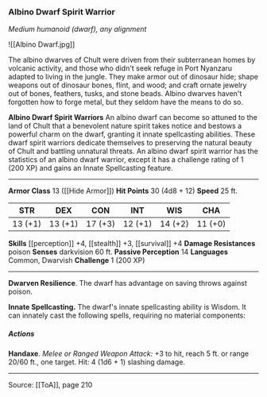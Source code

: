### Albino Dwarf Spirit Warrior
_Medium humanoid (dwarf), any alignment_

![[Albino Dwarf.jpg]]

The albino dwarves of Chult were driven from their subterranean homes by volcanic activity, and those who didn't seek refuge in Port Nyanzaru adapted to living in the jungle. They make armor out of dinosaur hide; shape weapons out of dinosaur bones, flint, and wood; and craft ornate jewelry out of bones, feathers, tusks, and stone beads. Albino dwarves haven't forgotten how to forge metal, but they seldom have the means to do so.


**Albino Dwarf Spirit Warriors** An albino dwarf can become so attuned to the land of Chult that a benevolent nature spirit takes notice and bestows a powerful charm on the dwarf, granting it innate spellcasting abilities. These dwarf spirit warriors dedicate themselves to preserving the natural beauty of Chult and battling unnatural threats. An albino dwarf spirit warrior has the statistics of an albino dwarf warrior, except it has a challenge rating of 1 (200 XP) and gains an Innate Spellcasting feature.






---

**Armor Class** 13 ([[Hide Armor]])
**Hit Points** 30 (4d8 + 12)
**Speed** 25 ft.

| STR     | DEX     | CON     | INT     | WIS     | CHA     |
|---------|---------|---------|---------|---------|---------|
| 13 (+1) | 13 (+1) | 17 (+3) | 12 (+1) | 14 (+2) | 11 (+0) |

**Skills** [[perception]] +4, [[stealth]] +3, [[survival]] +4
**Damage Resistances** poison
**Senses** darkvision 60 ft.
**Passive Perception** 14
**Languages** Common, Dwarvish
**Challenge** 1 (200 XP)

---

**Dwarven Resilience**. The dwarf has advantage on saving throws against poison.

**Innate Spellcasting.** The dwarf's innate spellcasting ability is Wisdom. It can innately cast the following spells, requiring no material components:

##### Actions
**Handaxe**. _Melee or Ranged Weapon Attack:_ +3 to hit, reach 5 ft. or range 20/60 ft., one target. Hit: 4 (1d6 + 1) slashing damage.


---

Source: [[ToA]], page 210